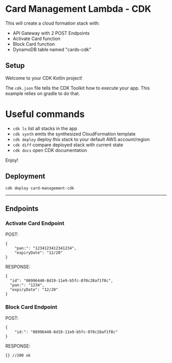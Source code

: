 # Card Management Lambda - CDK

This will create a cloud formation stack with:

- API Gateway with 2 POST Endpoints
- Activate Card function
- Block Card function
- DynamoDB table named "cards-cdk"

## Setup


Welcome to your CDK Kotlin project!

The `cdk.json` file tells the CDK Toolkit how to execute your app. This example relies on gradle
to do that.

# Useful commands

 * `cdk ls`          list all stacks in the app
 * `cdk synth`       emits the synthesized CloudFormation template
 * `cdk deploy`      deploy this stack to your default AWS account/region
 * `cdk diff`        compare deployed stack with current state
 * `cdk docs`        open CDK documentation

Enjoy!

## Deployment
    cdk deploy card-management-cdk


---------------

## Endpoints

### Activate Card Endpoint

POST:

    {
    	"pan:": "1234123412341234",
    	"expiryDate": "12/20"
    }

RESPONSE:

    {
      "id": "08996440-8d19-11e9-b5fc-070c28af1f8c",
      "pan:": "1234",
      "expiryDate": "12/20"
    }

### Block Card Endpoint

POST:

    {
    	"id:": "08996440-8d19-11e9-b5fc-070c28af1f8c"
    }

RESPONSE:

    {} //200 ok
